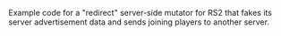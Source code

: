Example code for a "redirect" server-side mutator for RS2 that fakes its server advertisement data and sends joining players to another server.
